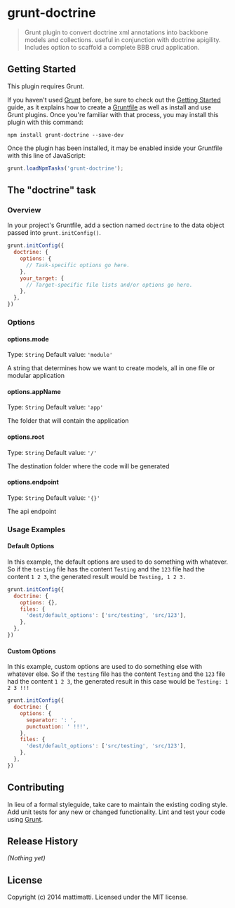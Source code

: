 # grunt-doctrine

> Grunt plugin to convert doctrine xml annotations into backbone models and collections. useful in conjunction with doctrine apigility. Includes option to scaffold a complete BBB crud application.

## Getting Started
This plugin requires Grunt.

If you haven't used [Grunt](http://gruntjs.com/) before, be sure to check out the [Getting Started](http://gruntjs.com/getting-started) guide, as it explains how to create a [Gruntfile](http://gruntjs.com/sample-gruntfile) as well as install and use Grunt plugins. Once you're familiar with that process, you may install this plugin with this command:

```shell
npm install grunt-doctrine --save-dev
```

Once the plugin has been installed, it may be enabled inside your Gruntfile with this line of JavaScript:

```js
grunt.loadNpmTasks('grunt-doctrine');
```

## The "doctrine" task

### Overview
In your project's Gruntfile, add a section named `doctrine` to the data object passed into `grunt.initConfig()`.

```js
grunt.initConfig({
  doctrine: {
    options: {
      // Task-specific options go here.
    },
    your_target: {
      // Target-specific file lists and/or options go here.
    },
  },
})
```

### Options

#### options.mode
Type: `String`
Default value: `'module'`

A string that determines how we want to create models, all in one file or modular application

#### options.appName
Type: `String`
Default value: `'app'`

The folder that will contain the application

#### options.root
Type: `String`
Default value: `'/'`

The destination folder where the code will be generated


#### options.endpoint
Type: `String`
Default value: `'{}'`

The api endpoint




### Usage Examples

#### Default Options
In this example, the default options are used to do something with whatever. So if the `testing` file has the content `Testing` and the `123` file had the content `1 2 3`, the generated result would be `Testing, 1 2 3.`

```js
grunt.initConfig({
  doctrine: {
    options: {},
    files: {
      'dest/default_options': ['src/testing', 'src/123'],
    },
  },
})
```

#### Custom Options
In this example, custom options are used to do something else with whatever else. So if the `testing` file has the content `Testing` and the `123` file had the content `1 2 3`, the generated result in this case would be `Testing: 1 2 3 !!!`

```js
grunt.initConfig({
  doctrine: {
    options: {
      separator: ': ',
      punctuation: ' !!!',
    },
    files: {
      'dest/default_options': ['src/testing', 'src/123'],
    },
  },
})
```

## Contributing
In lieu of a formal styleguide, take care to maintain the existing coding style. Add unit tests for any new or changed functionality. Lint and test your code using [Grunt](http://gruntjs.com/).

## Release History
_(Nothing yet)_

## License
Copyright (c) 2014 mattimatti. Licensed under the MIT license.
